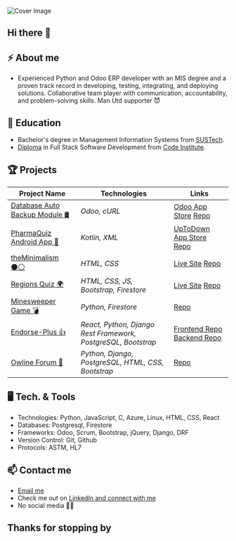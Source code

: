 ![Cover Image](https://media.licdn.com/dms/image/v2/D4E16AQEKRjc6gwmUgA/profile-displaybackgroundimage-shrink_350_1400/profile-displaybackgroundimage-shrink_350_1400/0/1725292463545?e=1731542400&v=beta&t=Pa2LygxI7eQpUbq8igzm0Gd-mf5OJo0-d0k5J8wyFi4)


## Hi there 👋

## ⚡ About me

- Experienced Python and Odoo ERP developer with an MIS degree and a proven track record in developing, testing, integrating, and deploying solutions. Collaborative team player with communication, accountability, and problem-solving skills. Man Utd supporter 😈


## 🔭 Education
- Bachelor's degree in Management Information Systems from [SUSTech](https://www.sustech.edu/).
- [Diploma](https://www.credential.net/ff990856-7776-443c-9c5f-5fd0e44a1f4f#gs.4l18em) in Full Stack Software Development from [Code Institute](https://codeinstitute.net/).


## 🏆 Projects

| Project Name | Technologies| Links |
| --------------------- | ---------------------------------------- | --------------------- |
| <u>Database Auto Backup Module 🛢</u> | _Odoo, cURL_ | [Odoo App Store](https://apps.odoo.com/apps/modules/14.0/database_autobackup/) [Repo](https://github.com/khubabshams/Odoo-Database-Auto-Backup) |
| <u>PharmaQuiz Android App 📱</u> | _Kotlin, XML_ | [UpToDown App Store](https://pharmaquiz.en.uptodown.com/android) [Repo](https://github.com/khubabshams/PharmaQuiz) |
| <u>theMinimalism ⚫⚪</u> | _HTML, CSS_ | [Live Site](https://khubabshams.github.io/minimalism/) [Repo](https://github.com/khubabshams/minimalism) |
| <u>Regions Quiz 🌍</u> | _HTML, CSS, JS, Bootstrap, Firestore_ | [Live Site](https://khubabshams.github.io/regions-quiz/) [Repo](https://github.com/khubabshams/regions-quiz) |
| <u>Minesweeper Game 💣</u> | _Python, Firestore_ | [Repo](https://github.com/khubabshams/minesweeper) |
| <u>Endorse-Plus 👍</u> | _React, Python, Django Rest Framework, PostgreSQL, Bootstrap_ | [Frontend Repo](https://github.com/khubabshams/endorse-plus) [Backend Repo](https://github.com/khubabshams/endorse-plus) |
| <u>Owline Forum 💬</u> | _Python, Django, PostgreSQL, HTML, CSS, Bootstrap_ | [Repo](https://github.com/khubabshams/owline) |


## 🖥️ Tech. & Tools
- Technologies: 		Python, JavaScript, C, Azure, Linux, HTML, CSS, React
- Databases:			  Postgresql, Firestore
- Frameworks:		    Odoo, Scrum, Bootstrap, jQuery, Django, DRF
- Version Control:  Git, Github
- Protocols:        ASTM, HL7


## 📫 Contact me

- <a href="mailto:kshamse4@gmail.com">Email me</a>
- Check me out on [LinkedIn and connect with me](https://www.linkedin.com/in/khubabshams/)
- No social media 📵😅


## Thanks for stopping by
